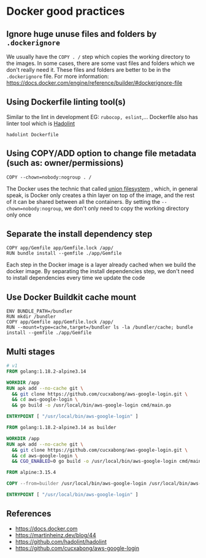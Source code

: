 # Docker good practices

## Ignore huge unuse files and folders by `.dockerignore`
We usually have the `COPY . /` step which copies the working directory to the images. In some cases, there are some vast files and folders which we don't really need it. These files and folders are better to be in the `.dockerignore` file.
For more information: https://docs.docker.com/engine/reference/builder/#dockerignore-file
## Using Dockerfile linting tool(s)
Similar to the lint in development EG: `rubocop, eslint`,... Dockerfile also has linter tool which is [Hadolint](https://github.com/hadolint/hadolint)
```
hadolint Dockerfile
```

## Using COPY/ADD option to change file metadata (such as: owner/permissions)
```
COPY --chown=nobody:nogroup . /
```

The Docker uses the technic that called [union filesystem](https://martinheinz.dev/blog/44) , which, in general speak, is
Docker only creates a thin layer on top of the image, and the rest of it can be shared between all the containers. By
setting the `--chown=nobody:nogroup`, we don't only need to copy the working directory only once
## Separate the install dependency step
```
COPY app/Gemfile app/Gemfile.lock /app/
RUN bundle install --gemfile ./app/Gemfile
```
Each step in the Docker image is a layer already cached when we build the docker image. By separating the install
dependencies step, we don't need to install dependencies every time we update the code
## Use Docker Buildkit cache mount
```
ENV BUNDLE_PATH=/bundler
RUN mkdir /bundler
COPY app/Gemfile app/Gemfile.lock /app/
RUN --mount=type=cache,target=/bundler ls -la /bundler/cache; bundle install --gemfile ./app/Gemfile
```
## Multi stages
```dockerfile
# v1
FROM golang:1.18.2-alpine3.14

WORKDIR /app
RUN apk add --no-cache git \
  && git clone https://github.com/cucxabong/aws-google-login.git \
  && cd aws-google-login \
  && go build -o /usr/local/bin/aws-google-login cmd/main.go

ENTRYPOINT [ "/usr/local/bin/aws-google-login" ]
```

```dockerfile
FROM golang:1.18.2-alpine3.14 as builder

WORKDIR /app
RUN apk add --no-cache git \
  && git clone https://github.com/cucxabong/aws-google-login.git \
  && cd aws-google-login \
  && CGO_ENABLED=0 go build -o /usr/local/bin/aws-google-login cmd/main.go

FROM alpine:3.15.4

COPY --from=builder /usr/local/bin/aws-google-login /usr/local/bin/aws-google-login

ENTRYPOINT [ "/usr/local/bin/aws-google-login" ]

```
## References
- https://docs.docker.com
- https://martinheinz.dev/blog/44
- https://github.com/hadolint/hadolint
- https://github.com/cucxabong/aws-google-login
